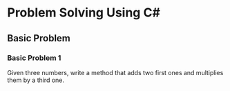 # Problem Solving Using C#

## Basic Problem

### Basic Problem 1 
Given three numbers, write a method that adds two first ones and multiplies them by a third one.
